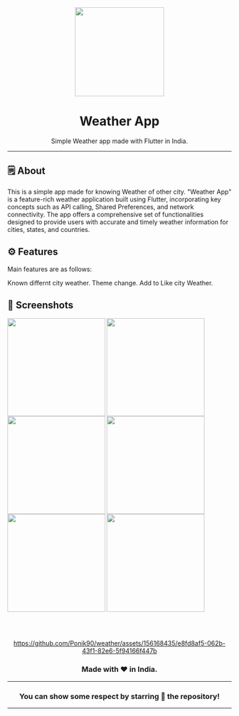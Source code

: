 <div align="center">

<img src="https://github.com/Ponik90/weather/assets/156168435/b0876e88-c9ca-469c-9147-008e3f5e6ae1" hleight="200" width="200">



# **Weather App**
Simple Weather app made with Flutter in India.

---

</div>



## 🗒 About

This is a simple app made for knowing Weather of other city.
"Weather App" is a feature-rich weather application built using Flutter, incorporating key
concepts such as API calling, Shared Preferences, and network connectivity. The app offers a
comprehensive set of functionalities designed to provide users with accurate and timely weather
information for cities, states, and countries.

## ⚙️ Features
Main features are as follows:

Known differnt city weather.
Theme change.
Add to Like city Weather.

## 📲 Screenshots

<img align="left" src="https://github.com/user-attachments/assets/e1f898e1-72d9-457e-8e0a-1aa91f2db5f2" width="220px">
<img align="left" src="https://github.com/user-attachments/assets/f5be76c1-c4e6-4307-ab34-41e25139fecb" width="220px">
<img src="https://github.com/Ponik90/weather/assets/156168435/d152fa70-8f17-4ff5-92b6-d5b52de31bcc" width="220px">
<img align="left" src="https://github.com/Ponik90/weather/assets/156168435/5b182fed-ec4b-42a2-b791-7b5c31c37905" width="220px">
<img align="left" src="https://github.com/Ponik90/weather/assets/156168435/9bbfbaae-dce1-4d82-8667-7ab138c2bdfc" width="220px">
<img src="https://github.com/Ponik90/weather/assets/156168435/eb60d671-05c6-40de-9927-6635b425dba8" width="220px">


<br><br>



<div align="center">


https://github.com/Ponik90/weather/assets/156168435/e8fd8af5-062b-43f1-82e6-5f94166f447b


### Made with ❤️ in India.
---
### You can show some respect by starring 🌟 the repository!
---
</div>

